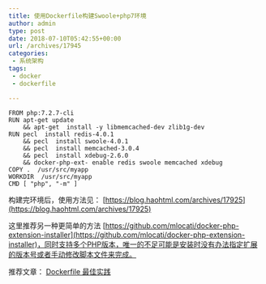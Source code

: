 ```yaml
---
title: 使用Dockerfile构建Swoole+php7环境
author: admin
type: post
date: 2018-07-10T05:42:55+00:00
url: /archives/17945
categories:
 - 系统架构
tags:
 - docker
 - dockerfile

---
```



```
FROM php:7.2.7-cli
RUN apt-get update 
    && apt-get  install -y libmemcached-dev zlib1g-dev
RUN pecl  install redis-4.0.1 
    && pecl  install swoole-4.0.1 
    && pecl  install memcached-3.0.4 
    && pecl  install xdebug-2.6.0 
    && docker-php-ext- enable redis swoole memcached xdebug
COPY .  /usr/src/myapp
WORKDIR  /usr/src/myapp
CMD [ "php", "-m" ]
```
构建完环境后，使用方法见： [https://blog.haohtml.com/archives/17925](https://blog.haohtml.com/archives/17925)

这里推荐另一种更简单的方法 [https://github.com/mlocati/docker-php-extension-installer](https://github.com/mlocati/docker-php-extension-installer)，同时支持多个PHP版本，唯一的不足可能是安装时没有办法指定扩展的版本号或者手动修改脚本文件来完成。

推荐文章： [Dockerfile 最佳实践](https://mp.weixin.qq.com/s/BD6YI9cGcfhU2lCvugqOmA)